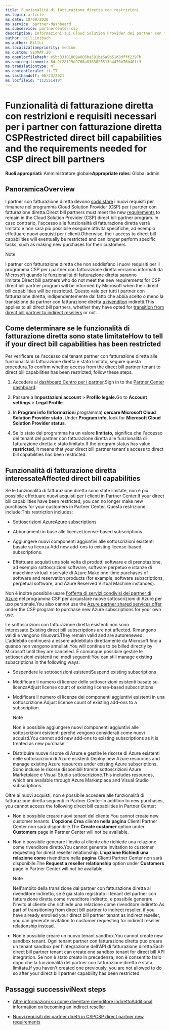 ```yaml
---
title: Funzionalità di fatturazione diretta con restrizioni
ms.topic: article
ms.date: 10/09/2020
ms.service: partner-dashboard
ms.subservice: partnercenter-csp
description: Informazioni sui Cloud Solution Provider dei partner con fatturazione diretta (CSP) e su cosa fare per evitare che le funzionalità vengano limitate. Verificare se le funzionalità sono state limitate.
author: billLinzbach
ms.author: BillLi
ms.localizationpriority: medium
ms.custom: SEOMAY.20
ms.openlocfilehash: e5bc33101809a805ba591be5a9b51d8dfff2397b
ms.sourcegitcommit: 8dc9f28f15d9760a8363826513b4470b76b40ff3
ms.translationtype: MT
ms.contentlocale: it-IT
ms.lasthandoff: 06/23/2021
ms.locfileid: "112551419"
---
```

# <a name="restricted-direct-bill-capabilities-and-the-requirements-needed-for-csp-direct-bill-partners"></a><span data-ttu-id="1ad9d-104">Funzionalità di fatturazione diretta con restrizioni e requisiti necessari per i partner con fatturazione diretta CSP</span><span class="sxs-lookup"><span data-stu-id="1ad9d-104">Restricted direct bill capabilities and the requirements needed for CSP direct bill partners</span></span>

<span data-ttu-id="1ad9d-105">**Ruoli appropriati:** Amministratore globale</span><span class="sxs-lookup"><span data-stu-id="1ad9d-105">**Appropriate roles**: Global admin</span></span>

## <a name="overview"></a><span data-ttu-id="1ad9d-106">Panoramica</span><span class="sxs-lookup"><span data-stu-id="1ad9d-106">Overview</span></span>

<span data-ttu-id="1ad9d-107">I partner con fatturazione diretta devono [soddisfare](direct-partner-new-requirements.md) i nuovi requisiti per rimanere nel programma Cloud Solution Provider (CSP) per i partner con fatturazione diretta.</span><span class="sxs-lookup"><span data-stu-id="1ad9d-107">Direct bill partners must meet the new [requirements](direct-partner-new-requirements.md) to remain in the Cloud Solution Provider (CSP) direct bill partner program.</span></span> <span data-ttu-id="1ad9d-108">In caso contrario, l'accesso alle funzionalità di fatturazione diretta verrà limitato e non sarà più possibile eseguire attività specifiche, ad esempio effettuare nuovi acquisti per i clienti.</span><span class="sxs-lookup"><span data-stu-id="1ad9d-108">Otherwise, their access to direct bill capabilities will eventually be restricted and can longer perform specific tasks, such as making new purchases for their customers.</span></span>

> [!Note]
> <span data-ttu-id="1ad9d-109">I partner con fatturazione diretta che non soddisfano i nuovi requisiti per il programma CSP per i partner con fatturazione diretta verranno informati da Microsoft quando le funzionalità di fatturazione diretta saranno limitate.</span><span class="sxs-lookup"><span data-stu-id="1ad9d-109">Direct bill partners who do not meet the new requirements for CSP direct bill partner program will be informed by Microsoft when their direct bill capabilities will be restricted.</span></span> <span data-ttu-id="1ad9d-110">Questo vale per tutti i partner con fatturazione diretta, indipendentemente dal fatto che abbia scelto o meno la transizione da partner con fatturazione diretta [a rivenditori](transition-direct-to-indirect.md) indiretti.</span><span class="sxs-lookup"><span data-stu-id="1ad9d-110">This applies to all direct bill partners, whether they have opted for [transition from direct bill partner to indirect resellers](transition-direct-to-indirect.md) or not.</span></span>  

## <a name="how-to-tell-if-your-direct-bill-capabilities-has-been-restricted"></a><span data-ttu-id="1ad9d-111">Come determinare se le funzionalità di fatturazione diretta sono state limitate</span><span class="sxs-lookup"><span data-stu-id="1ad9d-111">How to tell if your direct bill capabilities has been restricted</span></span>

<span data-ttu-id="1ad9d-112">Per verificare se l'accesso dal tenant partner con fatturazione diretta alle funzionalità di fatturazione diretta è stato limitato, seguire questa procedura.</span><span class="sxs-lookup"><span data-stu-id="1ad9d-112">To confirm whether access from the direct bill partner tenant to direct bill capabilities has been restricted, follow these steps.</span></span>

1. <span data-ttu-id="1ad9d-113">Accedere al [dashboard Centro per i partner](https://partner.microsoft.com/dashboard).</span><span class="sxs-lookup"><span data-stu-id="1ad9d-113">Sign in to the [Partner Center dashboard](https://partner.microsoft.com/dashboard).</span></span>

2. <span data-ttu-id="1ad9d-114">Passare a **Impostazioni account**  >  **Profilo legale.**</span><span class="sxs-lookup"><span data-stu-id="1ad9d-114">Go to **Account settings** > **Legal Profile**.</span></span>

3. <span data-ttu-id="1ad9d-115">In **Program info (Informazioni** programma) **cercare Microsoft Cloud Solution Provider stato .**</span><span class="sxs-lookup"><span data-stu-id="1ad9d-115">Under **Program info**, look for **Microsoft Cloud Solution Provider status**.</span></span>

4. <span data-ttu-id="1ad9d-116">Se lo stato del programma ha un valore **limitato,** significa che l'accesso del tenant del partner con fatturazione diretta alle funzionalità di fatturazione diretta è stato limitato.</span><span class="sxs-lookup"><span data-stu-id="1ad9d-116">If the program status has value **restricted**, it means that your direct bill partner tenant's access to direct bill capabilities has been restricted.</span></span>

## <a name="affected-direct-bill-capabilities"></a><span data-ttu-id="1ad9d-117">Funzionalità di fatturazione diretta interessate</span><span class="sxs-lookup"><span data-stu-id="1ad9d-117">Affected direct bill capabilities</span></span>

<span data-ttu-id="1ad9d-118">Se le funzionalità di fatturazione diretta sono state limitate, non è più possibile effettuare nuovi acquisti per i clienti in Partner Center.</span><span class="sxs-lookup"><span data-stu-id="1ad9d-118">If your direct bill capabilities have been restricted, you can no longer make new purchases for your customers in Partner Center.</span></span> <span data-ttu-id="1ad9d-119">Questa restrizione include:</span><span class="sxs-lookup"><span data-stu-id="1ad9d-119">This restriction includes:</span></span>

- <span data-ttu-id="1ad9d-120">Sottoscrizioni Azure</span><span class="sxs-lookup"><span data-stu-id="1ad9d-120">Azure subscriptions</span></span>

- <span data-ttu-id="1ad9d-121">Abbonamenti in base alle licenze</span><span class="sxs-lookup"><span data-stu-id="1ad9d-121">License-based subscriptions</span></span>

- <span data-ttu-id="1ad9d-122">Aggiungere nuovi componenti aggiuntivi alle sottoscrizioni esistenti basate su licenza.</span><span class="sxs-lookup"><span data-stu-id="1ad9d-122">Add new add-ons to existing license-based subscriptions.</span></span>

- <span data-ttu-id="1ad9d-123">Effettuare acquisti una sola volta di prodotti software e di prenotazione, ad esempio sottoscrizioni software, software perpetuo e istanze di macchine virtuali riservate di Azure.</span><span class="sxs-lookup"><span data-stu-id="1ad9d-123">Make one-time purchases of software and reservation products (for example, software subscriptions, perpetual software, and Azure Reserved Virtual Machine instances).</span></span>

<span data-ttu-id="1ad9d-124">Non è inoltre possibile usare [l'offerta di servizi condivisi dei partner di Azure](shared-services.md) nel programma CSP per acquistare nuove sottoscrizioni di Azure per uso personale.</span><span class="sxs-lookup"><span data-stu-id="1ad9d-124">You also cannot use the [Azure partner shared services offer](shared-services.md) under the CSP program to purchase new Azure subscriptions for your own use.</span></span>

<span data-ttu-id="1ad9d-125">Le sottoscrizioni con fatturazione diretta esistenti non sono interessate.</span><span class="sxs-lookup"><span data-stu-id="1ad9d-125">Existing direct bill subscriptions are not affected.</span></span> <span data-ttu-id="1ad9d-126">Rimangono validi e vengono rinuovati.</span><span class="sxs-lookup"><span data-stu-id="1ad9d-126">They remain valid and are autorenewed.</span></span> <span data-ttu-id="1ad9d-127">L'addebito continuerà a essere addebitato direttamente da Microsoft fino a quando non vengono annullati.</span><span class="sxs-lookup"><span data-stu-id="1ad9d-127">You will continue to be billed directly by Microsoft until they are canceled.</span></span> <span data-ttu-id="1ad9d-128">È comunque possibile gestire le sottoscrizioni esistenti nei modi seguenti:</span><span class="sxs-lookup"><span data-stu-id="1ad9d-128">You can still manage existing subscriptions in the following ways:</span></span>

- <span data-ttu-id="1ad9d-129">Sospendere le sottoscrizioni esistenti</span><span class="sxs-lookup"><span data-stu-id="1ad9d-129">Suspend existing subscriptions</span></span>

- <span data-ttu-id="1ad9d-130">Modificare il numero di licenze delle sottoscrizioni esistenti basate su licenza</span><span class="sxs-lookup"><span data-stu-id="1ad9d-130">Adjust license count of existing license-based subscriptions</span></span>

- <span data-ttu-id="1ad9d-131">Modificare il numero di licenze dei componenti aggiuntivi esistenti in una sottoscrizione.</span><span class="sxs-lookup"><span data-stu-id="1ad9d-131">Adjust license count of existing add-ons to a subscription.</span></span> 

    >[!Note]
    ><span data-ttu-id="1ad9d-132">Non è possibile aggiungere nuovi componenti aggiuntivi alle sottoscrizioni esistenti perché vengono considerati come nuovi acquisti.</span><span class="sxs-lookup"><span data-stu-id="1ad9d-132">You cannot add new add-ons to existing subscriptions as it is treated as new purchase.</span></span>

- <span data-ttu-id="1ad9d-133">Distribuire nuove risorse di Azure e gestire le risorse di Azure esistenti nelle sottoscrizioni di Azure esistenti.</span><span class="sxs-lookup"><span data-stu-id="1ad9d-133">Deploy new Azure resources and manage existing Azure resources under existing Azure subscriptions.</span></span> <span data-ttu-id="1ad9d-134">Sono incluse le risorse disponibili tramite sottoscrizioni Azure Marketplace e Visual Studio sottoscrizione.</span><span class="sxs-lookup"><span data-stu-id="1ad9d-134">This includes resources, which are available through Azure Marketplace and Visual Studio subscriptions.</span></span>

<span data-ttu-id="1ad9d-135">Oltre ai nuovi acquisti, non è possibile accedere alle funzionalità di fatturazione diretta seguenti in Partner Center:</span><span class="sxs-lookup"><span data-stu-id="1ad9d-135">In addition to new purchases, you cannot access the following direct bill capabilities in Partner Center:</span></span>

- <span data-ttu-id="1ad9d-136">Non è possibile creare nuovi tenant del cliente.</span><span class="sxs-lookup"><span data-stu-id="1ad9d-136">You cannot create new customer tenants.</span></span> <span data-ttu-id="1ad9d-137">**L'opzione Crea** cliente **nella pagina** Clienti Partner Center non sarà disponibile.</span><span class="sxs-lookup"><span data-stu-id="1ad9d-137">The **Create customer** option under **Customers** page in Partner Center will not be available.</span></span>

- <span data-ttu-id="1ad9d-138">Non è possibile generare l'invito al cliente che richiede una relazione come rivenditore diretto.</span><span class="sxs-lookup"><span data-stu-id="1ad9d-138">You cannot generate invitation to customer requesting for direct reseller relationship.</span></span> <span data-ttu-id="1ad9d-139">**L'opzione Richiedi una relazione come** rivenditore nella **pagina** Clienti Partner Center non sarà disponibile.</span><span class="sxs-lookup"><span data-stu-id="1ad9d-139">The **Request a reseller relationship** option under **Customers** page in Partner Center will not be available.</span></span>

    >[!NOTE]
    ><span data-ttu-id="1ad9d-140">Nell'ambito della transizione dal partner con fatturazione diretta al rivenditore indiretto, se è già stato registrato il tenant del partner con fatturazione diretta come rivenditore indiretto, è possibile generare l'invito al cliente che richiede una relazione come rivenditore indiretto.</span><span class="sxs-lookup"><span data-stu-id="1ad9d-140">As part of transitioning from direct bill partner to indirect reseller, if you have already enrolled your direct bill partner tenant as indirect reseller, you can generate invitation to customer requesting for indirect reseller relationship instead.</span></span>

- <span data-ttu-id="1ad9d-141">Non è possibile creare un nuovo tenant sandbox.</span><span class="sxs-lookup"><span data-stu-id="1ad9d-141">You cannot create new sandbox tenant.</span></span> <span data-ttu-id="1ad9d-142">Ogni tenant partner con fatturazione diretta può creare un tenant sandbox per l'integrazione dell'API di fatturazione diretta.</span><span class="sxs-lookup"><span data-stu-id="1ad9d-142">Each direct bill partner tenant can create one sandbox tenant for direct bill API integration.</span></span> <span data-ttu-id="1ad9d-143">Se non è stato creato in precedenza, non è consentito farlo dopo che la funzionalità del partner con fatturazione diretta è stata limitata.</span><span class="sxs-lookup"><span data-stu-id="1ad9d-143">If you haven't created one previously, you are not allowed to do so after your direct bill partner capability has been restricted.</span></span>  

## <a name="next-steps"></a><span data-ttu-id="1ad9d-144">Passaggi successivi</span><span class="sxs-lookup"><span data-stu-id="1ad9d-144">Next steps</span></span>

- [<span data-ttu-id="1ad9d-145">Altre informazioni su come diventare rivenditore indiretto</span><span class="sxs-lookup"><span data-stu-id="1ad9d-145">Additional information on becoming an indirect reseller</span></span>](https://assetsprod.microsoft.com/csp-directbill-to-indirect-transition.pdf)

- [<span data-ttu-id="1ad9d-146">Nuovi requisiti dei partner diretti in CSP</span><span class="sxs-lookup"><span data-stu-id="1ad9d-146">CSP direct partner new requirements</span></span>](direct-partner-new-requirements.md)
